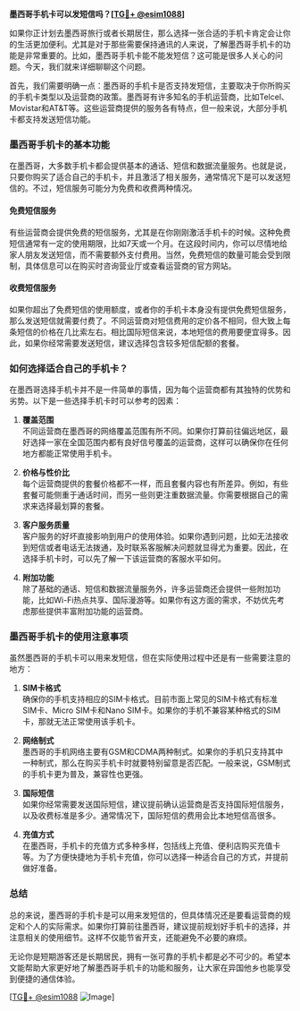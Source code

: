 **墨西哥手机卡可以发短信吗？[[TG💪+ @esim1088](https://t.me/s/esim1088)]**

如果你正计划去墨西哥旅行或者长期居住，那么选择一张合适的手机卡肯定会让你的生活更加便利。尤其是对于那些需要保持通讯的人来说，了解墨西哥手机卡的功能是非常重要的。比如，墨西哥手机卡能不能发短信？这可能是很多人关心的问题。今天，我们就来详细聊聊这个问题。

首先，我们需要明确一点：墨西哥的手机卡是否支持发短信，主要取决于你所购买的手机卡类型以及运营商的政策。墨西哥有许多知名的手机运营商，比如Telcel、Movistar和AT&T等。这些运营商提供的服务各有特点，但一般来说，大部分手机卡都支持发送短信功能。

### 墨西哥手机卡的基本功能

在墨西哥，大多数手机卡都会提供基本的通话、短信和数据流量服务。也就是说，只要你购买了适合自己的手机卡，并且激活了相关服务，通常情况下是可以发送短信的。不过，短信服务可能分为免费和收费两种情况。

#### 免费短信服务

有些运营商会提供免费的短信服务，尤其是在你刚刚激活手机卡的时候。这种免费短信通常有一定的使用期限，比如7天或一个月。在这段时间内，你可以尽情地给家人朋友发送短信，而不需要额外支付费用。当然，免费短信的数量可能会受到限制，具体信息可以在购买时咨询营业厅或查看运营商的官方网站。

#### 收费短信服务

如果你超出了免费短信的使用额度，或者你的手机卡本身没有提供免费短信服务，那么发送短信就需要付费了。不同运营商对短信费用的定价各不相同，但大致上每条短信的价格在几比索左右。相比国际短信来说，本地短信的费用要便宜得多。因此，如果你经常需要发送短信，建议选择包含较多短信配额的套餐。

### 如何选择适合自己的手机卡？

在墨西哥选择手机卡并不是一件简单的事情，因为每个运营商都有其独特的优势和劣势。以下是一些选择手机卡时可以参考的因素：

1. **覆盖范围**  
   不同运营商在墨西哥的网络覆盖范围有所不同。如果你打算前往偏远地区，最好选择一家在全国范围内都有良好信号覆盖的运营商，这样可以确保你在任何地方都能正常使用手机卡。

2. **价格与性价比**  
   每个运营商提供的套餐价格都不一样，而且套餐内容也有所差异。例如，有些套餐可能侧重于通话时间，而另一些则更注重数据流量。你需要根据自己的需求来选择最划算的套餐。

3. **客户服务质量**  
   客户服务的好坏直接影响到用户的使用体验。如果你遇到问题，比如无法接收到短信或者电话无法拨通，及时联系客服解决问题就显得尤为重要。因此，在选择手机卡时，可以先了解一下该运营商的客服水平如何。

4. **附加功能**  
   除了基础的通话、短信和数据流量服务外，许多运营商还会提供一些附加功能，比如Wi-Fi热点共享、国际漫游等。如果你有这方面的需求，不妨优先考虑那些提供丰富附加功能的运营商。

### 墨西哥手机卡的使用注意事项

虽然墨西哥的手机卡可以用来发短信，但在实际使用过程中还是有一些需要注意的地方：

1. **SIM卡格式**  
   确保你的手机支持相应的SIM卡格式。目前市面上常见的SIM卡格式有标准SIM卡、Micro SIM卡和Nano SIM卡。如果你的手机不兼容某种格式的SIM卡，那就无法正常使用该手机卡。

2. **网络制式**  
   墨西哥的手机网络主要有GSM和CDMA两种制式。如果你的手机只支持其中一种制式，那么在购买手机卡时就要特别留意是否匹配。一般来说，GSM制式的手机卡更为普及，兼容性也更强。

3. **国际短信**  
   如果你经常需要发送国际短信，建议提前确认运营商是否支持国际短信服务，以及收费标准是多少。通常情况下，国际短信的费用会比本地短信高很多。

4. **充值方式**  
   在墨西哥，手机卡的充值方式多种多样，包括线上充值、便利店购买充值卡等。为了方便快捷地为手机卡充值，你可以选择一种适合自己的方式，并提前做好准备。

### 总结

总的来说，墨西哥的手机卡是可以用来发短信的，但具体情况还是要看运营商的规定和个人的实际需求。如果你打算前往墨西哥，建议提前规划好手机卡的选择，并注意相关的使用细节。这样不仅能节省开支，还能避免不必要的麻烦。

无论你是短期游客还是长期居民，拥有一张可靠的手机卡都是必不可少的。希望本文能帮助大家更好地了解墨西哥手机卡的功能和服务，让大家在异国他乡也能享受到便捷的通信体验。

[[TG💪+ @esim1088](https://t.me/s/esim1088) ![Image](https://i.postimg.cc/4NQfJmqS/Snipaste-2025-05-13-00-14-12.png)]
